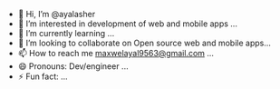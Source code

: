 - 👋 Hi, I’m @ayalasher
- 👀 I’m interested in development of web and mobile apps ...
- 🌱 I’m currently learning ...
- 💞️ I’m looking to collaborate on Open source web and mobile apps...
- 📫 How to reach me maxwelayal9563@gmail.com ...
- 😄 Pronouns: Dev/engineer ...
- ⚡ Fun fact:  ...

<!---
ayalasher/ayalasher is a ✨ special ✨ repository because its `README.md` (this file) appears on your GitHub profile.
You can click the Preview link to take a look at your changes.
--->
